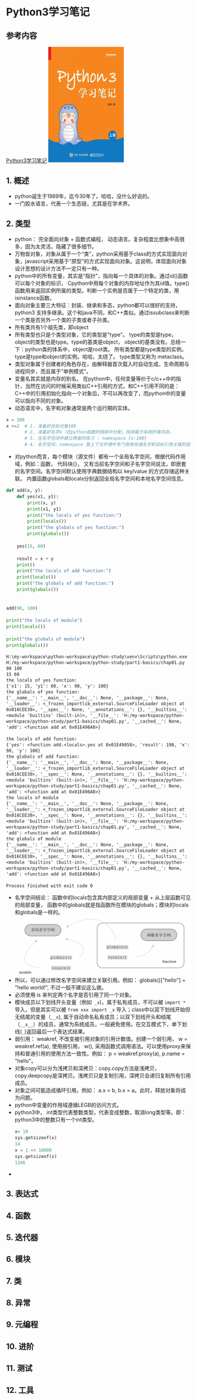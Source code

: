 # Python3学习笔记
## 参考内容
[Python3学习笔记](https://book.douban.com/subject/28509425/)
![](2019-02-15-21-39-31.png)
## 1. 概述
* python诞生于1989年，迄今30年了。哈哈，没什么好说的。
* 一门胶水语言，代表一个生态链，尤其是在学术界。
## 2. 类型
* python： 完全面向对象 +  函数式编程， 动态语言。复杂程度比想象中高很多，因为太灵活，隐藏了很多细节。
* 万物皆对象，对象从属于一个“类”，python采用基于class的方式实现面向对象，javascript采用基于“原型”的方式实现面向对象。这说明，体现面向对象设计思想的设计方法不一定只有一种。
* python中的所有变量，其实是“指针”，指向每一个具体的对象。通过id()函数可以每个对象的标识， Cpython中用每个对象的内存地址作为其id值。type()函数用来返回实例所属的类型。判断一个实例是否属于一个特定的类，用isinstance函数。
* 面向对象主要三大特征：封装、继承和多态，python都可以很好的支持，python3 支持多继承。这个和java不同，和C++类似。通过issubclass来判断一个类是否另外一个类的子类或者子孙类。
* 所有类共有1个祖先类，即object
* 所有类型也只是个类型对象，它的类型是"type"。 type的类型是type，object的类型也是type。type的基类是object， object的基类没有。总结一下：python类的体系中，object是root类。 所有类型都是type类型的实例。type是type和object的实例。哈哈，太绕了。 type类型又称为 metaclass。
* 类型对象属于创建者的角色存在，由解释器首次载入时自动生成，生命周期与进程同步，而且属于“单例模式”。
* 变量名其实就是内存的别名， 在python中，任何变量等价于c/c++中的指针，当然在访问的时候采用类似C++引用的方式，和C++引用不同的是：C++中的引用初始化指向一个对象后，不可以再改变了，而python中的变量可以指向不同的对象。
* 动态语言中，名字和对象通常是两个运行期的实体。
```python
x = 100
x +=2  # 1. 准备好目标对象100 
       # 2. 准备好名字x（在python函数的栈帧中分配，栈帧属于系统的堆内存。
       # 3. 在名字空间中建立两者的练习 : namespace {x:100}
       # 4. 名字空间，namespace 是上下文环境中专门用来存储名字和目标引用关联的容器。
```
* 对python而言，每个模块（源文件）都有一个全局名字空间，根据代码作用域，例如：函数， 代码块{}， 又有当前名字空间和子名字空间说法，即嵌套的名字空间。名字空间默认使用字典数据结构以 key/value 的方式存储这种关联。 内置函数globals和locals分别返回全局名字空间和本地名字空间信息。
```python
def add(x, y):
    def yes(x1, y1):
        print(x, y)
        print(x1, y1)
        print("the locals of yes function:")
        print(locals())
        print("the globals of yes function:")
        print(globals())

    yes(15, 60)

    result = x + y
    print()
    print("the locals of add function:")
    print(locals())
    print("the globals of add function:")
    print(globals())


add(90, 100)

print("the locals of module")
print(locals())

print("the globals of module")
print(globals())
```
```
H:\my-workspace\python-workspace\python-study\venv\Scripts\python.exe H:/my-workspace/python-workspace/python-study/part1-basics/chap01.py
90 100
15 60
the locals of yes function:
{'x1': 15, 'y1': 60, 'x': 90, 'y': 100}
the globals of yes function:
{'__name__': '__main__', '__doc__': None, '__package__': None, '__loader__': <_frozen_importlib_external.SourceFileLoader object at 0x016CEE30>, '__spec__': None, '__annotations__': {}, '__builtins__': <module 'builtins' (built-in)>, '__file__': 'H:/my-workspace/python-workspace/python-study/part1-basics/chap01.py', '__cached__': None, 'add': <function add at 0x01E496A8>}

the locals of add function:
{'yes': <function add.<locals>.yes at 0x01E49858>, 'result': 190, 'x': 90, 'y': 100}
the globals of add function:
{'__name__': '__main__', '__doc__': None, '__package__': None, '__loader__': <_frozen_importlib_external.SourceFileLoader object at 0x016CEE30>, '__spec__': None, '__annotations__': {}, '__builtins__': <module 'builtins' (built-in)>, '__file__': 'H:/my-workspace/python-workspace/python-study/part1-basics/chap01.py', '__cached__': None, 'add': <function add at 0x01E496A8>}
the locals of module
{'__name__': '__main__', '__doc__': None, '__package__': None, '__loader__': <_frozen_importlib_external.SourceFileLoader object at 0x016CEE30>, '__spec__': None, '__annotations__': {}, '__builtins__': <module 'builtins' (built-in)>, '__file__': 'H:/my-workspace/python-workspace/python-study/part1-basics/chap01.py', '__cached__': None, 'add': <function add at 0x01E496A8>}
the globals of module
{'__name__': '__main__', '__doc__': None, '__package__': None, '__loader__': <_frozen_importlib_external.SourceFileLoader object at 0x016CEE30>, '__spec__': None, '__annotations__': {}, '__builtins__': <module 'builtins' (built-in)>, '__file__': 'H:/my-workspace/python-workspace/python-study/part1-basics/chap01.py', '__cached__': None, 'add': <function add at 0x01E496A8>}

Process finished with exit code 0
```
* 名字空间结论： 函数中的locals包含其内部定义的局部变量 + 从上层函数可见的局部变量， 函数中的globals就是指函数所在模块的globals；模块的locals和globals是一样的。
![](2019-02-16-13-12-21.png)
* 所以，可以通过修改名字空间来建立关联引用。例如： globals()["hello"] = "hello world!", 不过一般不建议这么做。
* 必须使用 is 来判定两个名字是否引用了同一个对象。
* 模块成员以下划线开头变量（例如` _x`)，属于私有成员，不可以被 `import *` 导入，但是其实可以被 `from xxx import _x` 导入；class中以双下划线开始但无结尾的变量（`__x`), 属于自动命名私有成员；以双下划线开头和结尾（`__x__`）的成员，通常为系统成员，一般避免使用。在交互模式下，单下划线(`_`)返回最后一个表达式结果。
* 弱引用： weakref, 不改变被引用对象的引用计数值。创建一个弱引用， w = weakref.ref(a), 使用弱引用， w(), 采用函数式调用语法。可以使用proxy来保持和普通引用的使用方法一致性。例如： p = weakref.proxy(a), p.name = "hello"。
* 对象copy可以分为浅拷贝和深拷贝：copy.copy方法是浅拷贝， copy.deepcopy是深拷贝。浅拷贝只是复制引用，深拷贝会递归复制所有引用成员。
* 对象之间可能造成循环引用，例如： a.x = b, b.x = a。此时，释放对象将成为问题。
* python中变量的作用域遵循LEGB的访问方式。
* python3中， int类型代表整数类型，代表变成整数，取消long类型等。即：python3中的整数只有一个int类型。
    ```python
    x= 10
    sys.getsizeof(x)
    14
    x = 1 << 10000
    sys.getsizeof(x)
    1346
    ```
* 
## 3. 表达式
## 4. 函数
## 5. 迭代器
## 6. 模块
## 7. 类
## 8. 异常
## 9. 元编程
## 10. 进阶
## 11. 测试
## 12. 工具